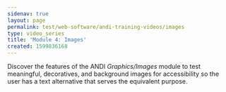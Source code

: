 ```yaml
---
sidenav: true
layout: page
permalink: test/web-software/andi-training-videos/images
type: video_series
title: 'Module 4: Images'
created: 1599836168
---
```


Discover the features of the ANDI _Graphics/Images_ module to test meaningful, decoratives, and background images for accessibility so the user has a text alternative that serves the equivalent purpose.